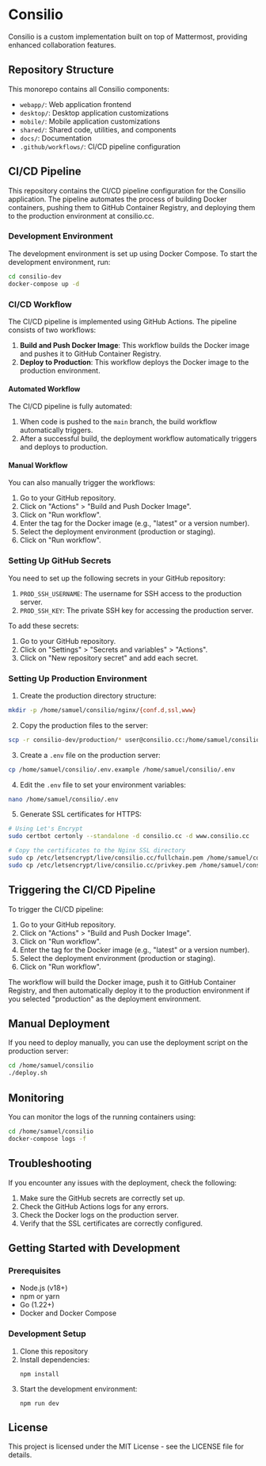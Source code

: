 # Consilio

Consilio is a custom implementation built on top of Mattermost, providing enhanced collaboration features.

## Repository Structure

This monorepo contains all Consilio components:

- `webapp/`: Web application frontend
- `desktop/`: Desktop application customizations
- `mobile/`: Mobile application customizations
- `shared/`: Shared code, utilities, and components
- `docs/`: Documentation
- `.github/workflows/`: CI/CD pipeline configuration

## CI/CD Pipeline

This repository contains the CI/CD pipeline configuration for the Consilio application. The pipeline automates the process of building Docker containers, pushing them to GitHub Container Registry, and deploying them to the production environment at consilio.cc.

### Development Environment

The development environment is set up using Docker Compose. To start the development environment, run:

```bash
cd consilio-dev
docker-compose up -d
```

### CI/CD Workflow

The CI/CD pipeline is implemented using GitHub Actions. The pipeline consists of two workflows:

1. **Build and Push Docker Image**: This workflow builds the Docker image and pushes it to GitHub Container Registry.
2. **Deploy to Production**: This workflow deploys the Docker image to the production environment.

#### Automated Workflow

The CI/CD pipeline is fully automated:

1. When code is pushed to the `main` branch, the build workflow automatically triggers.
2. After a successful build, the deployment workflow automatically triggers and deploys to production.

#### Manual Workflow

You can also manually trigger the workflows:

1. Go to your GitHub repository.
2. Click on "Actions" > "Build and Push Docker Image".
3. Click on "Run workflow".
4. Enter the tag for the Docker image (e.g., "latest" or a version number).
5. Select the deployment environment (production or staging).
6. Click on "Run workflow".

### Setting Up GitHub Secrets

You need to set up the following secrets in your GitHub repository:

1. `PROD_SSH_USERNAME`: The username for SSH access to the production server.
2. `PROD_SSH_KEY`: The private SSH key for accessing the production server.

To add these secrets:
1. Go to your GitHub repository.
2. Click on "Settings" > "Secrets and variables" > "Actions".
3. Click on "New repository secret" and add each secret.

### Setting Up Production Environment

1. Create the production directory structure:

```bash
mkdir -p /home/samuel/consilio/nginx/{conf.d,ssl,www}
```

2. Copy the production files to the server:

```bash
scp -r consilio-dev/production/* user@consilio.cc:/home/samuel/consilio/
```

3. Create a `.env` file on the production server:

```bash
cp /home/samuel/consilio/.env.example /home/samuel/consilio/.env
```

4. Edit the `.env` file to set your environment variables:

```bash
nano /home/samuel/consilio/.env
```

5. Generate SSL certificates for HTTPS:

```bash
# Using Let's Encrypt
sudo certbot certonly --standalone -d consilio.cc -d www.consilio.cc

# Copy the certificates to the Nginx SSL directory
sudo cp /etc/letsencrypt/live/consilio.cc/fullchain.pem /home/samuel/consilio/nginx/ssl/consilio.cc.crt
sudo cp /etc/letsencrypt/live/consilio.cc/privkey.pem /home/samuel/consilio/nginx/ssl/consilio.cc.key
```

## Triggering the CI/CD Pipeline

To trigger the CI/CD pipeline:

1. Go to your GitHub repository.
2. Click on "Actions" > "Build and Push Docker Image".
3. Click on "Run workflow".
4. Enter the tag for the Docker image (e.g., "latest" or a version number).
5. Select the deployment environment (production or staging).
6. Click on "Run workflow".

The workflow will build the Docker image, push it to GitHub Container Registry, and then automatically deploy it to the production environment if you selected "production" as the deployment environment.

## Manual Deployment

If you need to deploy manually, you can use the deployment script on the production server:

```bash
cd /home/samuel/consilio
./deploy.sh
```

## Monitoring

You can monitor the logs of the running containers using:

```bash
cd /home/samuel/consilio
docker-compose logs -f
```

## Troubleshooting

If you encounter any issues with the deployment, check the following:

1. Make sure the GitHub secrets are correctly set up.
2. Check the GitHub Actions logs for any errors.
3. Check the Docker logs on the production server.
4. Verify that the SSL certificates are correctly configured.

## Getting Started with Development

### Prerequisites

- Node.js (v18+)
- npm or yarn
- Go (1.22+)
- Docker and Docker Compose

### Development Setup

1. Clone this repository
2. Install dependencies:
   ```
   npm install
   ```
3. Start the development environment:
   ```
   npm run dev
   ```

## License

This project is licensed under the MIT License - see the LICENSE file for details.
